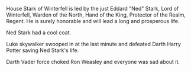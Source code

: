House Stark of Winterfell is led by the just Eddard "Ned" Stark, Lord of
Winterfell, Warden of the North, Hand of the King, Protector of the Realm,
Regent.  He is surely honorable and will lead a long and prosperous life.

Ned Stark had a cool coat.

Luke skywalker swooped in at the last minute and defeated Darth Harry Potter saving Ned Stark's life.

Darth Vader force choked Ron Weasley and everyone was sad about it.